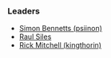 ### Leaders
* [Simon Bennetts (psiinon)](mailto:simon.bennetts@owasp.org)
* [Raul Siles](mailto:raul.siles@owasp.org)
* [Rick Mitchell (kingthorin)](mailto:rick.mitchell@owasp.org)
